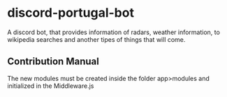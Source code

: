 # discord-portugal-bot
A discord bot, that provides information of radars, weather information, to wikipedia searches and another tipes of things that will come.

## Contribution Manual
The new modules must be created inside the folder app>modules and initialized in the Middleware.js